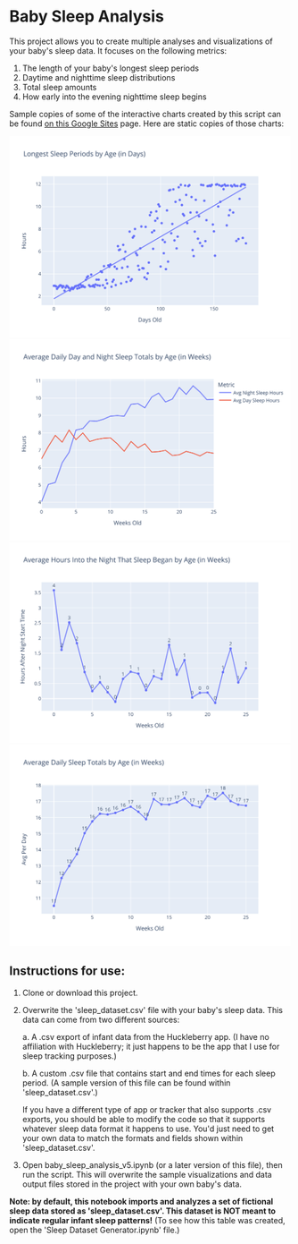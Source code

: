 # Baby Sleep Analysis

This project allows you to create multiple analyses and visualizations of your baby's sleep data. It focuses on the following metrics:

1. The length of your baby's longest sleep periods
2. Daytime and nighttime sleep distributions
3. Total sleep amounts
4. How early into the evening nighttime sleep begins

Sample copies of some of the interactive charts created by this script can be found [on this Google Sites](https://sites.google.com/view/sample-baby-sleep-charts/home) page. Here are static copies of those charts:

<img src="https://raw.githubusercontent.com/kburchfiel/baby_sleep_analysis/main/Visualizations/longest_sleep_periods_by_day_scatter.png" width = "600" />

<img src="https://raw.githubusercontent.com/kburchfiel/baby_sleep_analysis/main/Visualizations/weekly_total_sleep_by_period.png" width = "600" />

<img src="https://raw.githubusercontent.com/kburchfiel/baby_sleep_analysis/main/Visualizations/weekly_avg_hours_after_onset.png" width = "600" />

<img src="https://raw.githubusercontent.com/kburchfiel/baby_sleep_analysis/main/Visualizations/weekly_total_sleep.png" width = "600" />

## Instructions for use:

1. Clone or download this project.

2. Overwrite the 'sleep_dataset.csv' file with your baby's sleep data. This data can come from two different sources:

    a. A .csv export of infant data from the Huckleberry app. (I have no affiliation with Huckleberry; it just happens to be the app that I use for sleep tracking purposes.)
    
    b. A custom .csv file that contains start and end times for each sleep period. (A sample version of this file can be found within 'sleep_dataset.csv'.)

    If you have a different type of app or tracker that also supports .csv exports, you should be able to modify the code so that it supports whatever sleep data format it happens to use. You'd just need to get your own data to match the formats and fields shown within 'sleep_dataset.csv'.

3. Open baby_sleep_analysis_v5.ipynb (or a later version of this file), then run the script. This will overwrite the sample visualizations and data output files stored in the project with your own baby's data.

**Note: by default, this notebook imports and analyzes a set of fictional sleep data stored as 'sleep_dataset.csv'. This dataset is NOT meant to indicate regular infant sleep patterns!** (To see how this table was created, open the 'Sleep Dataset Generator.ipynb' file.)